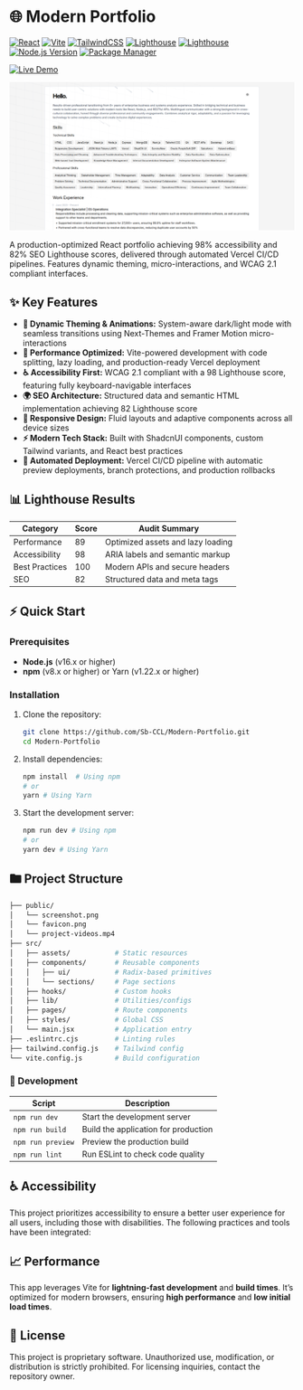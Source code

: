 # 🌐 Modern Portfolio

[![React](https://img.shields.io/badge/React-20232a?style=flat&logo=react)](https://react.dev/)
[![Vite](https://img.shields.io/badge/Vite-B73BFE?style=flat&logo=vite&logoColor=FFD62E)](https://vitejs.dev/)
[![TailwindCSS](https://img.shields.io/badge/Tailwind_CSS-38B2AC?style=flat&logo=tailwind-css)](https://tailwindcss.com/)
[![Lighthouse](https://img.shields.io/badge/best%20practices-100%25-success?style=flat-square&logo=google-chrome&logoColor=white)](https://)
[![Lighthouse](https://img.shields.io/badge/accessibility-98%25-brightgreen?style=flat-square&logo=accessibility&logoColor=white)](https://)
[![Node.js Version](https://img.shields.io/badge/node-%3E%3D16.16.0-brightgreen)](https://nodejs.org/)
[![Package Manager](https://img.shields.io/badge/pkg%20manager-npm%20%7C%20yarn-orange)]()

[![Live Demo](https://img.shields.io/badge/vercel-live%20demo-%23000000.svg?style=for-the-badge&logo=vercel&logoColor=white)](https://sb-modern-portfolio.vercel.app/)

![Project Screenshot](https://github.com/Sb-CCL/Modern-Portfolio/blob/main/public/portfolio-preview.png?raw=true)

A production-optimized React portfolio achieving 98% accessibility and 82% SEO Lighthouse scores, delivered through automated Vercel CI/CD pipelines. Features dynamic theming, micro-interactions, and WCAG 2.1 compliant interfaces.

## ✨ Key Features

- **🎨 Dynamic Theming & Animations:** System-aware dark/light mode with seamless transitions using Next-Themes and Framer Motion micro-interactions
- **🚀 Performance Optimized:** Vite-powered development with code splitting, lazy loading, and production-ready Vercel deployment
- **♿ Accessibility First:** WCAG 2.1 compliant with a 98 Lighthouse score, featuring fully keyboard-navigable interfaces
- **🌍 SEO Architecture:** Structured data and semantic HTML implementation achieving 82 Lighthouse score
- **📱 Responsive Design:** Fluid layouts and adaptive components across all device sizes
- **⚡ Modern Tech Stack:** Built with ShadcnUI components, custom Tailwind variants, and React best practices
- **🔄 Automated Deployment:** Vercel CI/CD pipeline with automatic preview deployments, branch protections, and production rollbacks

## 📊 Lighthouse Results

| Category       | Score | Audit Summary                     |
| -------------- | ----- | --------------------------------- |
| Performance    | 89    | Optimized assets and lazy loading |
| Accessibility  | 98    | ARIA labels and semantic markup   |
| Best Practices | 100   | Modern APIs and secure headers    |
| SEO            | 82    | Structured data and meta tags     |

## ⚡ Quick Start

### Prerequisites

- **Node.js** (v16.x or higher)
- **npm** (v8.x or higher) or Yarn (v1.22.x or higher)

### Installation

1. Clone the repository:

   ```bash
   git clone https://github.com/Sb-CCL/Modern-Portfolio.git
   cd Modern-Portfolio
   ```

2. Install dependencies:

   ```bash
   npm install  # Using npm
   # or
   yarn # Using Yarn
   ```

3. Start the development server:

   ```bash
   npm run dev # Using npm
   # or
   yarn dev # Using Yarn
   ```

## 🖿 Project Structure

```bash
├── public/
│   └── screenshot.png
│   └── favicon.png
│   └── project-videos.mp4
├── src/
│   ├── assets/           # Static resources
│   ├── components/       # Reusable components
│   │   ├── ui/           # Radix-based primitives
│   │   └── sections/     # Page sections
│   ├── hooks/            # Custom hooks
│   ├── lib/              # Utilities/configs
│   ├── pages/            # Route components
│   ├── styles/           # Global CSS
│   └── main.jsx          # Application entry
├── .eslintrc.cjs         # Linting rules
├── tailwind.config.js    # Tailwind config
└── vite.config.js        # Build configuration
```

### 📜 Development

| Script            | Description                          |
| ----------------- | ------------------------------------ |
| `npm run dev`     | Start the development server         |
| `npm run build`   | Build the application for production |
| `npm run preview` | Preview the production build         |
| `npm run lint`    | Run ESLint to check code quality     |

## ♿ Accessibility

This project prioritizes accessibility to ensure a better user experience for all users, including those with disabilities. The following practices and tools have been integrated:

## 📈 Performance

This app leverages Vite for **lightning-fast development** and **build times**. It’s optimized for modern browsers, ensuring **high performance** and **low initial load times**.

## 📄 License

This project is proprietary software. Unauthorized use, modification, or distribution is strictly prohibited. For licensing inquiries, contact the repository owner.
